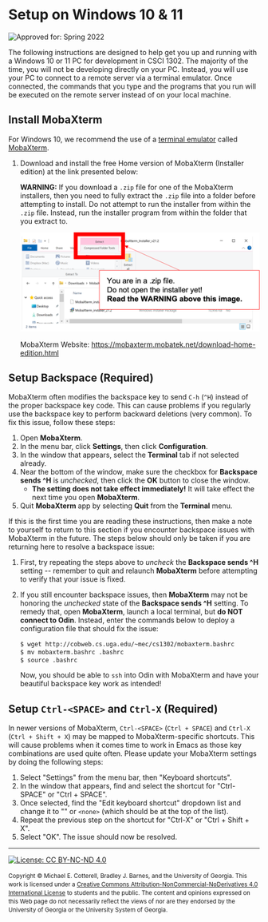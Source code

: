 # Setup on Windows 10 & 11

![Approved for: Spring 2022](https://img.shields.io/badge/Approved%20for-Spring%202022-purple)

The following instructions are designed to help get you up and running with a Windows 10 or 11
PC for development in CSCI 1302. The majority of the time, you will not be developing directly on 
your PC. Instead, you will use your PC to connect to a remote server via a terminal emulator. Once 
connected, the commands that you type and the programs that you run will be executed on the remote 
server instead of on your local machine.

## Install MobaXterm

For Windows 10, we recommend the use of a [terminal emulator](https://en.wikipedia.org/wiki/Terminal_emulator)
called [MobaXterm](https://mobaxterm.mobatek.net).

1. Download and install the free Home version of MobaXterm (Installer edition) at the link presented below:

   **WARNING:** If you download a `.zip` file for one of the MobaXterm installers, then you need to fully
   extract the `.zip` file into a folder before attempting to install. Do not attempt to run the installer
   from within the `.zip` file. Instead, run the installer program from within the folder that you extract to.

   ![WARNING](img/in-zip-file.png)

   MobaXterm Website: https://mobaxterm.mobatek.net/download-home-edition.html

## Setup Backspace (Required)

MobaXterm often modifies the backspace key to send `C-h` (`^H`) instead of the 
proper backspace key code. This can cause problems if you regularly use the 
backspace key to perform backward deletions (very common). To fix this issue, 
follow these steps:

1. Open **MobaXterm**.
2. In the menu bar, click **Settings**, then click **Configuration**. 
3. In the window that appears, select the **Terminal** tab if not selected already.
4. Near the bottom of the window, make sure the checkbox for **Backspace sends ^H** is
   *unchecked*, then click the **OK** button to close the window.
   - **The setting does not take effect immediately!** 
     It will take effect the next time you open **MobaXterm**.
6. Quit **MobaXterm** app by selecting **Quit** from the **Terminal** menu.

If this is the first time you are reading these instructions, then make a note
to yourself to return to this section if you encounter backspace issues with
MobaXterm in the future. The steps below should only be taken if you
are returning here to resolve a backspace issue:

1. First, try repeating the steps above to *uncheck* the **Backspace sends ^H** 
   setting -- remember to quit and relaunch **MobaXterm** before attempting to 
   verify that your issue is fixed.
   
2. If you still encounter backspace issues, then **MobaXterm** may not be honoring
   the *unchecked* state of the **Backspace sends ^H** setting. To remedy that, 
   open **MobaXterm**, launch a local terminal, but **do NOT connect to Odin**.
   Instead, enter the commands below to deploy a configuration file that should 
   fix the issue:
   
   ```
   $ wget http://cobweb.cs.uga.edu/~mec/cs1302/mobaxterm.bashrc
   $ mv mobaxterm.bashrc .bashrc
   $ source .bashrc
   ```
   
   Now, you should be able to `ssh` into Odin with MobaXterm and have your
   beautiful backspace key work as intended!

## Setup `Ctrl-<SPACE>` and `Ctrl-X` (Required)

In newer versions of MobaXterm, `Ctrl-<SPACE>` (`Ctrl + SPACE`) and `Ctrl-X` (`Ctrl + Shift + X`) 
may be mapped to MobaXterm-specific shortcuts. This will cause problems when it comes time to
work in Emacs as those key combinations are used quite often. Please update
your MobaXterm settings by doing the following steps:

   1. Select "Settings" from the menu bar, then "Keyboard shortcuts".
   1. In the window that appears, find and select the shortcut for "Ctrl-SPACE" or "Ctrl + SPACE".
   1. Once selected, find the "Edit keyboard shortcut" dropdown list and
      change it to "" or `<none>` (which should be at the top of the list).
   1. Repeat the previous step on the shortcut for "Ctrl-X" or "Ctrl + Shift + X".
   1. Select "OK". The issue should now be resolved.

<hr/>

[![License: CC BY-NC-ND 4.0](https://img.shields.io/badge/License-CC%20BY--NC--ND%204.0-lightgrey.svg)](http://creativecommons.org/licenses/by-nc-nd/4.0/)

<small>
Copyright &copy; Michael E. Cotterell, Bradley J. Barnes, and the University of Georgia.
This work is licensed under a <a rel="license" href="http://creativecommons.org/licenses/by-nc-nd/4.0/">Creative Commons Attribution-NonCommercial-NoDerivatives 4.0 International License</a> to students and the public.
The content and opinions expressed on this Web page do not necessarily reflect the views of nor are they endorsed by the University of Georgia or the University System of Georgia.
</small>
